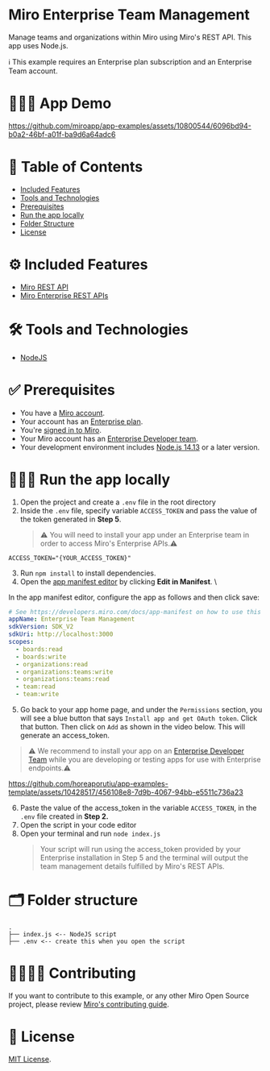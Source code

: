 # Miro Enterprise Team Management

Manage teams and organizations within Miro using Miro's REST API. This app uses Node.js.

ℹ️ This example requires an Enterprise plan subscription and an Enterprise Team account.

# 👨🏻‍💻 App Demo

https://github.com/miroapp/app-examples/assets/10800544/6096bd94-b0a2-46bf-a01f-ba9d6a64adc6

# 📒 Table of Contents

- [Included Features](#features)
- [Tools and Technologies](#tools)
- [Prerequisites](#prerequisites)
- [Run the app locally](#run)
- [Folder Structure](#folder)
- [License](#license)

# ⚙️ Included Features <a name="features"></a>

- [Miro REST API](https://developers.miro.com/reference/api-reference)
- [Miro Enterprise REST APIs](https://developers.miro.com/reference/enterprise-create-team)

# 🛠️ Tools and Technologies <a name="tools"></a>

- [NodeJS](https://nodejs.org/)

# ✅ Prerequisites <a name="prerequisites"></a>

- You have a [Miro account](https://miro.com/signup/).
- Your account has an [Enterprise plan](https://help.miro.com/hc/en-us/articles/360017730433-Enterprise-Plan).
- You're [signed in to Miro](https://miro.com/login/).
- Your Miro account has an [Enterprise Developer team](https://help.miro.com/hc/en-us/articles/4766759572114-Enterprise-Developer-teams).
- Your development environment includes [Node.js 14.13](https://nodejs.org/en/download) or a later version.

# 🏃🏽‍♂️ Run the app locally <a name="run"></a>

1. Open the project and create a `.env` file in the root directory
2. Inside the `.env` file, specify variable `ACCESS_TOKEN` and pass the value of the token generated in **Step 5**.
   > ⚠️ You will need to install your app under an Enterprise team in order to access Miro's Enterprise APIs.⚠️

```
ACCESS_TOKEN="{YOUR_ACCESS_TOKEN}"
```

3. Run `npm install` to install dependencies.
4. Open the [app manifest editor](https://developers.miro.com/docs/manually-create-an-app#step-2-configure-your-app-in-miro) by clicking **Edit in Manifest**. \

In the app manifest editor, configure the app as follows and then click save:

```yaml
# See https://developers.miro.com/docs/app-manifest on how to use this
appName: Enterprise Team Management
sdkVersion: SDK_V2
sdkUri: http://localhost:3000
scopes:
  - boards:read
  - boards:write
  - organizations:read
  - organizations:teams:write
  - organizations:teams:read
  - team:read
  - team:write
```

5. Go back to your app home page, and under the `Permissions` section, you will see a blue button that says `Install app and get OAuth token`. Click that button. Then click on `Add` as shown in the video below. This will generate an access_token.

> ⚠️ We recommend to install your app on an [Enterprise Developer Team](https://help.miro.com/hc/en-us/articles/4766759572114-Enterprise-Developer-teams) while you are developing or testing apps for use with Enterprise endpoints.⚠️

https://github.com/horeaporutiu/app-examples-template/assets/10428517/456108e8-7d9b-4067-94bb-e5511c736a23

6. Paste the value of the access_token in the variable `ACCESS_TOKEN`, in the `.env` file created in **Step 2.**
7. Open the script in your code editor
8. Open your terminal and run `node index.js`
   > Your script will run using the access_token provided by your Enterprise installation in Step 5 and the terminal will output the team management details fulfilled by Miro's REST APIs.

# 🗂️ Folder structure <a name="folder"></a>

```
.
├── index.js <-- NodeJS script
├── .env <-- create this when you open the script
```

# 🫱🏻‍🫲🏽 Contributing <a name="contributing"></a>

If you want to contribute to this example, or any other Miro Open Source project, please review [Miro's contributing guide](https://github.com/miroapp/app-examples/blob/main/CONTRIBUTING.md).

# 🪪 License <a name="license"></a>

[MIT License](https://github.com/miroapp/app-examples/blob/main/LICENSE).
